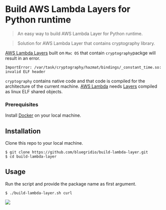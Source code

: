 # Build AWS Lambda Layers for Python runtime 

> An easy way to build AWS Lambda Layer for Python runtime.

> Solution for AWS Lambda Layer that contains cryptography library.

[AWS Lambda Layers](https://docs.aws.amazon.com/lambda/latest/dg/configuration-layers.html) built on ``Mac OS`` that contain ``cryptography``packge will result in an error.
```shell
ImportError: /var/task/cryptography/hazmat/bindings/_constant_time.so: invalid ELF header
```
  ``cryptography`` contains native code and that code is compiled for the architecture of the current machine. [AWS Lambda](https://docs.aws.amazon.com/lambda/latest/dg/welcome.html) needs [Layers](https://docs.aws.amazon.com/lambda/latest/dg/configuration-layers.html) compiled as linux ELF shared objects. 

### Prerequisites
Install [Docker](https://docs.docker.com/install/) on your local machine. 

## Installation
Clone this repo to your local machine.
```shell
$ git clone https://github.com/bluegridio/build-lambda-layer.git
$ cd build-lambda-layer
```

## Usage
Run the script and provide the package name as first argument. 
```shell
$ ./build-lambda-layer.sh curl
```

![](http://g.recordit.co/VmPFld4WRj.gif)
